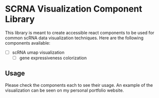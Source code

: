 # SCRNA Visualization Component Library

This library is meant to create accessible react components to be used for common scRNA data visualization techniques. Here are the following components available:

- [ ] scRNA umap visualization
  - [ ] gene expressiveness colorization

## Usage

Please check the components each to see their usage. An example of the visualization can be seen on my personal portfolio website.
